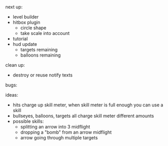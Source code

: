 next up:
- level builder
- hitbox plugin
  - circle shape
  - take scale into account
- tutorial
- hud update
  - targets remaining
  - balloons remaining

clean up:
- destroy or reuse notify texts

bugs:

ideas:
  - hits charge up skill meter, when skill meter is full enough you can use a skill
  - bullseyes, balloons, targets all charge skill meter different amounts
  - possible skills:
    - splitting an arrow into 3 midflight
    - dropping a "bomb" from an arrow midflight
    - arrow going through multiple targets
